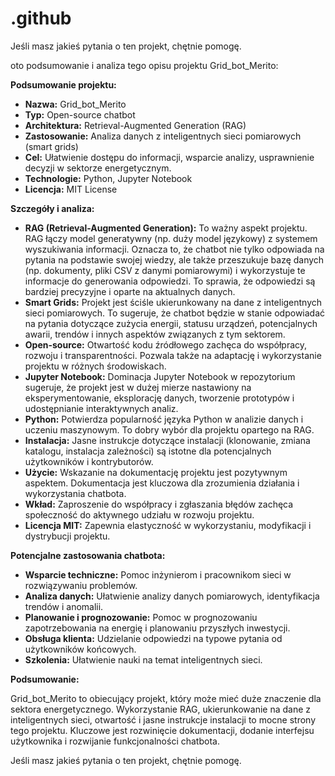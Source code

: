 # .github
Jeśli masz jakieś pytania o ten projekt, chętnie pomogę.

oto podsumowanie i analiza tego opisu projektu Grid_bot_Merito:

**Podsumowanie projektu:**

*   **Nazwa:** Grid_bot_Merito
*   **Typ:** Open-source chatbot
*   **Architektura:** Retrieval-Augmented Generation (RAG)
*   **Zastosowanie:** Analiza danych z inteligentnych sieci pomiarowych (smart grids)
*   **Cel:** Ułatwienie dostępu do informacji, wsparcie analizy, usprawnienie decyzji w sektorze energetycznym.
*   **Technologie:** Python, Jupyter Notebook
*   **Licencja:** MIT License

**Szczegóły i analiza:**

*   **RAG (Retrieval-Augmented Generation):** To ważny aspekt projektu. RAG łączy model generatywny (np. duży model językowy) z systemem wyszukiwania informacji. Oznacza to, że chatbot nie tylko odpowiada na pytania na podstawie swojej wiedzy, ale także przeszukuje bazę danych (np. dokumenty, pliki CSV z danymi pomiarowymi) i wykorzystuje te informacje do generowania odpowiedzi. To sprawia, że odpowiedzi są bardziej precyzyjne i oparte na aktualnych danych.
*   **Smart Grids:** Projekt jest ściśle ukierunkowany na dane z inteligentnych sieci pomiarowych. To sugeruje, że chatbot będzie w stanie odpowiadać na pytania dotyczące zużycia energii, statusu urządzeń, potencjalnych awarii, trendów i innych aspektów związanych z tym sektorem.
*   **Open-source:** Otwartość kodu źródłowego zachęca do współpracy, rozwoju i transparentności. Pozwala także na adaptację i wykorzystanie projektu w różnych środowiskach.
*   **Jupyter Notebook:** Dominacja Jupyter Notebook w repozytorium sugeruje, że projekt jest w dużej mierze nastawiony na eksperymentowanie, eksplorację danych, tworzenie prototypów i udostępnianie interaktywnych analiz.
*   **Python:** Potwierdza popularność języka Python w analizie danych i uczeniu maszynowym. To dobry wybór dla projektu opartego na RAG.
*   **Instalacja:** Jasne instrukcje dotyczące instalacji (klonowanie, zmiana katalogu, instalacja zależności) są istotne dla potencjalnych użytkowników i kontrybutorów.
*   **Użycie:**  Wskazanie na dokumentację projektu jest pozytywnym aspektem. Dokumentacja jest kluczowa dla zrozumienia działania i wykorzystania chatbota.
*   **Wkład:** Zaproszenie do współpracy i zgłaszania błędów zachęca społeczność do aktywnego udziału w rozwoju projektu.
*   **Licencja MIT:** Zapewnia elastyczność w wykorzystaniu, modyfikacji i dystrybucji projektu.

**Potencjalne zastosowania chatbota:**

*   **Wsparcie techniczne:** Pomoc inżynierom i pracownikom sieci w rozwiązywaniu problemów.
*   **Analiza danych:**  Ułatwienie analizy danych pomiarowych, identyfikacja trendów i anomalii.
*   **Planowanie i prognozowanie:**  Pomoc w prognozowaniu zapotrzebowania na energię i planowaniu przyszłych inwestycji.
*   **Obsługa klienta:**  Udzielanie odpowiedzi na typowe pytania od użytkowników końcowych.
*   **Szkolenia:**  Ułatwienie nauki na temat inteligentnych sieci.

**Podsumowanie:**

Grid_bot_Merito to obiecujący projekt, który może mieć duże znaczenie dla sektora energetycznego. Wykorzystanie RAG, ukierunkowanie na dane z inteligentnych sieci, otwartość i jasne instrukcje instalacji to mocne strony tego projektu. Kluczowe jest rozwinięcie dokumentacji, dodanie interfejsu użytkownika i rozwijanie funkcjonalności chatbota.

Jeśli masz jakieś pytania o ten projekt, chętnie pomogę.
